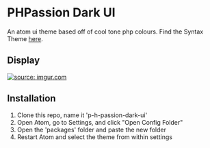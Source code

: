 # PHPassion Dark UI
An atom ui theme based off of cool tone php colours. Find the Syntax Theme [here](https://github.com/jacobsteves/PHPassion-Dark-Syntax).

## Display
<a href="http://imgur.com/FZUExRW"><img src="http://i.imgur.com/FZUExRW.png" title="source: imgur.com" /></a>

## Installation
1. Clone this repo, name it 'p-h-passion-dark-ui'
2. Open Atom, go to Settings, and click "Open Config Folder"
3. Open the 'packages' folder and paste the new folder
4. Restart Atom and select the theme from within settings
